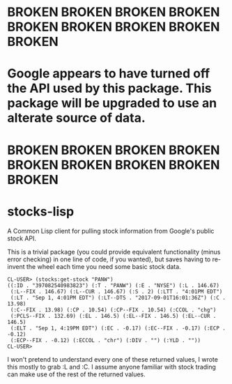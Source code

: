 # BROKEN BROKEN BROKEN BROKEN BROKEN BROKEN BROKEN BROKEN BROKEN 

# Google appears to have turned off the API used by this package. This package will be upgraded to use an alterate source of data.

# BROKEN BROKEN BROKEN BROKEN BROKEN BROKEN BROKEN BROKEN BROKEN 

# stocks-lisp
A Common Lisp client for pulling stock information from Google's
public stock API.

This is a trivial package (you could provide equivalent functionality
(minus error checking) in one line of code, if you wanted), but saves
having to re-invent the wheel each time you need some basic stock
data.

````
CL-USER> (stocks:get-stock "PANW")
((:ID . "397082540983823") (:T . "PANW") (:E . "NYSE") (:L . 146.67)
 (:L--FIX . 146.67) (:L--CUR . 146.67) (:S . 2) (:LTT . "4:01PM EDT")
 (:LT . "Sep 1, 4:01PM EDT") (:LT--DTS . "2017-09-01T16:01:36Z") (:C . 13.98)
 (:C--FIX . 13.98) (:CP . 10.54) (:CP--FIX . 10.54) (:CCOL . "chg")
 (:PCLS--FIX . 132.69) (:EL . 146.5) (:EL--FIX . 146.5) (:EL--CUR . 146.5)
 (:ELT . "Sep 1, 4:19PM EDT") (:EC . -0.17) (:EC--FIX . -0.17) (:ECP . -0.12)
 (:ECP--FIX . -0.12) (:ECCOL . "chr") (:DIV . "") (:YLD . ""))
CL-USER> 
````

I won't pretend to understand every one of these returned values, I
wrote this mostly to grab :L and :C. I assume anyone familiar with
stock trading can make use of the rest of the returned values.
